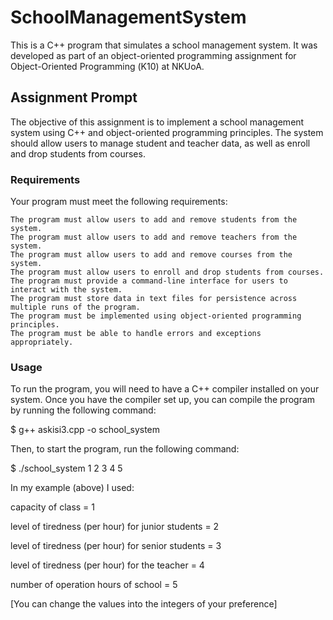 # SchoolManagementSystem
This is a C++ program that simulates a school management system. It was developed as part of an object-oriented programming assignment for Object-Oriented Programming (Κ10) at NKUoA.

## Assignment Prompt ##

The objective of this assignment is to implement a school management system using C++ and object-oriented programming principles. The system should allow users to manage student and teacher data, as well as enroll and drop students from courses.

### Requirements 

Your program must meet the following requirements:

    The program must allow users to add and remove students from the system.
    The program must allow users to add and remove teachers from the system.
    The program must allow users to add and remove courses from the system.
    The program must allow users to enroll and drop students from courses.
    The program must provide a command-line interface for users to interact with the system.
    The program must store data in text files for persistence across multiple runs of the program.
    The program must be implemented using object-oriented programming principles.
    The program must be able to handle errors and exceptions appropriately.
###
### Usage
To run the program, you will need to have a C++ compiler installed on your system. Once you have the compiler set up, you can compile the program by running the following command:

$ g++ askisi3.cpp -o school_system

Then, to start the program, run the following command:

$ ./school_system 1 2 3 4 5

In my example (above) I used:

capacity of class = 1

level of tiredness (per hour) for junior students = 2

level of tiredness (per hour) for senior students = 3

level of tiredness (per hour) for the teacher = 4

number of operation hours of school = 5

[You can change the values into the integers of your preference]

###
### 
#
